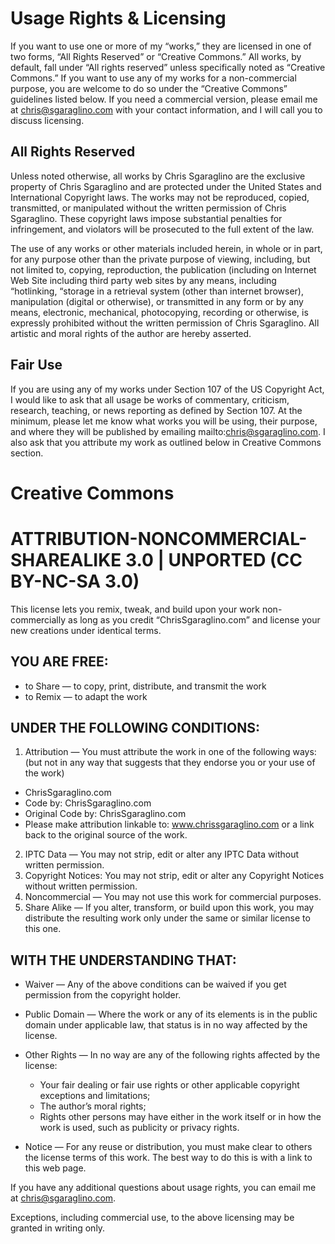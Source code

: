 # Usage Rights & Licensing
 
If you want to use one or more of my “works,” they are licensed in one of two forms, “All Rights Reserved” or “Creative Commons.” All works, by default, fall under “All rights reserved” unless specifically noted as “Creative Commons.” If you want to use any of my works for a non-commercial purpose, you are welcome to do so under the “Creative Commons” guidelines listed below. If you need a commercial version, please email me at chris@sgaraglino.com with your contact information, and I will call you to discuss licensing.

## All Rights Reserved

Unless noted otherwise, all works by Chris Sgaraglino are the exclusive property of Chris Sgaraglino and are protected under the United States and International Copyright laws. The works may not be reproduced, copied, transmitted, or manipulated without the written permission of Chris Sgaraglino. These copyright laws impose substantial penalties for infringement, and violators will be prosecuted to the full extent of the law.

The use of any works or other materials included herein, in whole or in part, for any purpose other than the private purpose of viewing, including, but not limited to, copying, reproduction, the publication (including on Internet Web Site including third party web sites by any means, including “hotlinking, “storage in a retrieval system (other than internet browser), manipulation (digital or otherwise), or transmitted in any form or by any means, electronic, mechanical, photocopying, recording or otherwise, is expressly prohibited without the written permission of Chris Sgaraglino. All artistic and moral rights of the author are hereby asserted.

## Fair Use

If you are using any of my works under Section 107 of the US Copyright Act, I would like to ask that all usage be works of commentary, criticism, research, teaching, or news reporting as defined by Section 107. At the minimum, please let me know what works you will be using, their purpose, and where they will be published by emailing mailto:chris@sgaraglino.com. I also ask that you attribute my work as outlined below in Creative Commons section.

# Creative Commons
 
# ATTRIBUTION-NONCOMMERCIAL-SHAREALIKE 3.0 | UNPORTED (CC BY-NC-SA 3.0)

This license lets you remix, tweak, and build upon your work non-commercially as long as you credit “ChrisSgaraglino.com” and license your new creations under identical terms.

## YOU ARE FREE:

- to Share — to copy, print, distribute, and transmit the work 
- to Remix — to adapt the work

## UNDER THE FOLLOWING CONDITIONS:

1.  Attribution — You must attribute the work in one of the following ways:
(but not in any way that suggests that they endorse you or your use of the work)
 
   - ChrisSgaraglino.com
   - Code by: ChrisSgaraglino.com
   - Original Code by: ChrisSgaraglino.com
   - Please make attribution linkable to: www.chrissgaraglino.com or a link back to the original source of the work.

2. IPTC Data — You may not strip, edit or alter any IPTC Data without written permission.
3. Copyright Notices: You may not strip, edit or alter any Copyright Notices without written permission.
4. Noncommercial — You may not use this work for commercial purposes.
5. Share Alike — If you alter, transform, or build upon this work, you may distribute the resulting work only under the same or similar license to this one.

## WITH THE UNDERSTANDING THAT:

- Waiver — Any of the above conditions can be waived if you get permission from the copyright holder.
- Public Domain — Where the work or any of its elements is in the public domain under applicable law, that status is in no way affected by the license.
- Other Rights — In no way are any of the following rights affected by the license:
   - Your fair dealing or fair use rights or other applicable copyright exceptions and limitations;
   - The author’s moral rights;
   - Rights other persons may have either in the work itself or in how the work is used, such as publicity or privacy rights.

- Notice — For any reuse or distribution, you must make clear to others the license terms of this work. The best way to do this is with a link to this web page.

If you have any additional questions about usage rights, you can email me at chris@sgaraglino.com.

Exceptions, including commercial use, to the above licensing may be granted in writing only.
